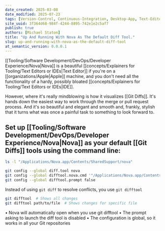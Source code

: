 ```yaml
---
date_created: 2025-03-08
date_modified: 2025-07-23
tags: [Version-Control, Continuous-Integration, Desktop-App, Text-Editors]
site_uuid: 3f364d68-984f-4244-8895-742e1e2c5af7
publish: true
authors: [Michael Staton]
title: "Up And Running With Nova As The Default Diff Tool."
slug: up-and-running-with-nova-as-the-default-diff-tool
at_semantic_version: 0.0.0.1
---
```



[[Tooling/Software Development/DevOps/Developer Experience/Nova|Nova]] is a beautiful [[concepts/Explainers for Tooling/Text Editors or IDEs|Text Editor]] if you're on a [[organizations/Apple|Apple]] machine, and you don't need all the functionality of a hardy, possibly bloated [[concepts/Explainers for Tooling/Text Editors or IDEs|IDE]].

However, where it's really mindblowing is how it visualizes [[Git Diffs]].  It's hands down the easiest way to work through the merge or pull request process. And it's so beautiful and elegant and smooth and, frankly, stylish that it turns what was once a painful task to something to look forward to.  

## Set up [[Tooling/Software Development/DevOps/Developer Experience/Nova|Nova]] as your default [[Git Diffs]] tools using the command line:

```bash
ls -l "/Applications/Nova.app/Contents/SharedSupport/nova"
```

```bash
git config --global diff.tool nova
git config --global difftool.nova.cmd '"/Applications/Nova.app/Contents/SharedSupport/nova" "$LOCAL" "$REMOTE"'
git config --global difftool.prompt false

```

Instead of using  `git diff` to resolve conflicts, you use `git difftool`
```bash
git difftool  # Shows all changes
git difftool path/to/file  # Shows changes for specific file
```

•  Nova will automatically open when you use git difftool
•  The prompt asking to launch the diff tool is disabled
•  The configuration is global, so it works in all your Git repositories
